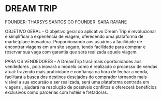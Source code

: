 # DREAM TRIP 

FOUNDER: THARSYS SANTOS 
CO FOUNDER: SARA RAYANE 

OBJETIVO GERAL - O objetivo geral do aplicativo Dream Trip é revolucionar e simplificar a 
experiência de viagem, oferecendo uma plataforma de marketplace inovadora. Proporcionando aos usuários a facilidade de encontrar viagens
em um site seguro, tendo facilidade para comprar e reservar sua vaga com garantia que será realizada aquela viagem. 

PARA OS VENDEDORES - A DreamTrip trará mais oportunidades aos vendedores , pois inovará o modelo como é realizado o processo de vendas atual: trazendo mais praticidade e confiança na hora de fechar a venda, facilitará a busca dos destinos desejados do comprador tornando mais visível a sua excursão a ser realizada, será uma plataforma centrada em viagens , ajudará na resolução de possíveis conflitos e oferecerá benefícios exclusivos como parcerias com hotéis e fretadoras.

